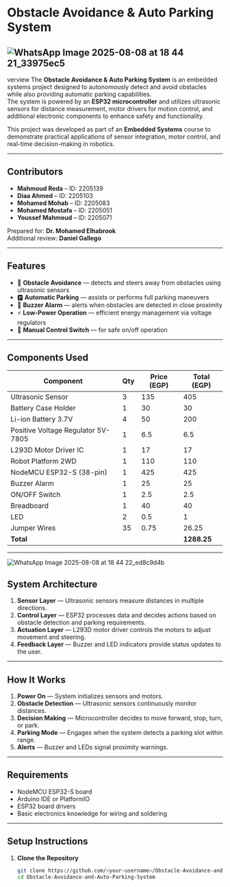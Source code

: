 # Obstacle Avoidance & Auto Parking System

## ![WhatsApp Image 2025-08-08 at 18 44 21_33975ec5](https://github.com/user-attachments/assets/0fa71fdd-db06-4578-bdd8-fc298f14263c) 

verview
The **Obstacle Avoidance & Auto Parking System** is an embedded systems project designed to autonomously detect and avoid obstacles while also providing automatic parking capabilities.  
The system is powered by an **ESP32 microcontroller** and utilizes ultrasonic sensors for distance measurement, motor drivers for motion control, and additional electronic components to enhance safety and functionality.

This project was developed as part of an **Embedded Systems** course to demonstrate practical applications of sensor integration, motor control, and real-time decision-making in robotics.

---

## Contributors
- **Mahmoud Reda** – ID: 2205139  
- **Diaa Ahmed** – ID: 2205103  
- **Mohamed Mohab** – ID: 2205083  
- **Mohamed Mostafa** – ID: 2205051  
- **Youssef Mahmoud** – ID: 2205071  

Prepared for: **Dr. Mohamed Elhabrook**  
Additional review: **Daniel Gallego**  

---

## Features
- 🚗 **Obstacle Avoidance** — detects and steers away from obstacles using ultrasonic sensors  
- 🅿️ **Automatic Parking** — assists or performs full parking maneuvers  
- 🔔 **Buzzer Alarm** — alerts when obstacles are detected in close proximity  
- ⚡ **Low-Power Operation** — efficient energy management via voltage regulators  
- 🔌 **Manual Control Switch** — for safe on/off operation  

---

## Components Used
| Component                          | Qty | Price (EGP) | Total (EGP) |
|------------------------------------|-----|-------------|-------------|
| Ultrasonic Sensor                  | 3   | 135         | 405         |
| Battery Case Holder                | 1   | 30          | 30          |
| Li-ion Battery 3.7V                 | 4   | 50          | 200         |
| Positive Voltage Regulator 5V-7805 | 1   | 6.5         | 6.5         |
| L293D Motor Driver IC               | 1   | 17          | 17          |
| Robot Platform 2WD                  | 1   | 110         | 110         |
| NodeMCU ESP32-S (38-pin)            | 1   | 425         | 425         |
| Buzzer Alarm                        | 1   | 25          | 25          |
| ON/OFF Switch                       | 1   | 2.5         | 2.5         |
| Breadboard                          | 1   | 40          | 40          |
| LED                                 | 2   | 0.5         | 1           |
| Jumper Wires                        | 35  | 0.75        | 26.25       |
| **Total**                           |     |             | **1288.25** |

---
![WhatsApp Image 2025-08-08 at 18 44 22_ed8c9d4b](https://github.com/user-attachments/assets/91f54c3e-a0dc-44b8-82db-7968f5f10652)
## System Architecture
1. **Sensor Layer** — Ultrasonic sensors measure distances in multiple directions.  
2. **Control Layer** — ESP32 processes data and decides actions based on obstacle detection and parking requirements.  
3. **Actuation Layer** — L293D motor driver controls the motors to adjust movement and steering.  
4. **Feedback Layer** — Buzzer and LED indicators provide status updates to the user.

---

## How It Works
1. **Power On** — System initializes sensors and motors.  
2. **Obstacle Detection** — Ultrasonic sensors continuously monitor distances.  
3. **Decision Making** — Microcontroller decides to move forward, stop, turn, or park.  
4. **Parking Mode** — Engages when the system detects a parking slot within range.  
5. **Alerts** — Buzzer and LEDs signal proximity warnings.  

---

## Requirements
- NodeMCU ESP32-S board
- Arduino IDE or PlatformIO
- ESP32 board drivers
- Basic electronics knowledge for wiring and soldering

---

## Setup Instructions
1. **Clone the Repository**
   ```bash
   git clone https://github.com/<your-username>/Obstacle-Avoidance-and-Auto-Parking-System.git
   cd Obstacle-Avoidance-and-Auto-Parking-System

